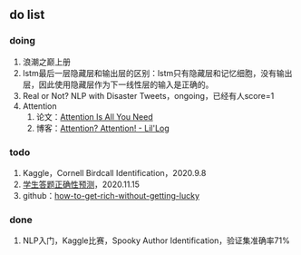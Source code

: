 ## do list

### doing

1. 浪潮之巅上册
2. lstm最后一层隐藏层和输出层的区别：lstm只有隐藏层和记忆细胞，没有输出层，因此使用隐藏层作为下一线性层的输入是正确的。
3. Real or Not? NLP with Disaster Tweets，ongoing，已经有人score=1
4. Attention
   1. 论文：[Attention Is All You Need](https://papers.nips.cc/paper/7181-attention-is-all-you-need.pdf)
   2. 博客：[Attention? Attention! - Lil'Log](https://lilianweng.github.io/lil-log/2018/06/24/attention-attention.html)

### todo

1. Kaggle，Cornell Birdcall Identification，2020.9.8
2. [学生答题正确性预测](https://www.biendata.xyz/competition/chaindream_mooccube_task2/)，2020.11.15
3. github：[how-to-get-rich-without-getting-lucky](https://github.com/fat-garage/how-to-get-rich-without-getting-lucky)

### done

1. NLP入门，Kaggle比赛，Spooky Author Identification，验证集准确率71%
